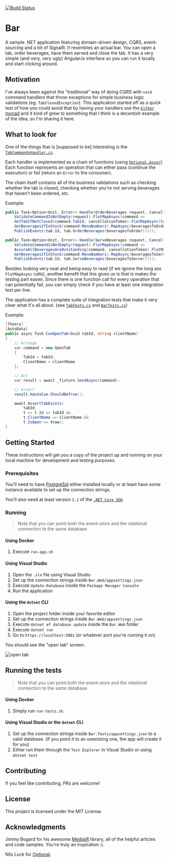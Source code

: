 [![Build Status](https://travis-ci.org/dnikolovv/bar-event-sourcing.svg?branch=master)](https://travis-ci.org/dnikolovv/bar-event-sourcing)

# Bar

A sample .NET application featuring domain-driven design, CQRS, event-sourcing and a bit of SignalR. It resembles an actual bar. You can open a tab, order beverages, have them served and close the tab. It has a very simple (and very, very ugly) AngularJs interface so you can run it locally and start clicking around.

## Motivation

I've always been against the "traditional" way of doing CQRS with  `void` command handlers that throw exceptions for simple business logic validations (eg. `TabClosedException`). This application started off as a quick test of how you could avoid that by having your handlers use the [`Either` monad](https://devadventures.net/2018/09/20/real-life-examples-of-functional-c-sharp-either/) and it kind of grew to something that I think is a decent*ish* example of the idea, so I'm sharing it here.

## What to look for

One of the things that is [supposed to be] interesting is the [`TabCommandsHandler.cs`](https://github.com/dnikolovv/bar-event-sourcing/blob/master/Bar.CQRS/TabCommandsHandler.cs).

Each handler is implemented as a chain of functions (using [`Optional.Async`](https://github.com/dnikolovv/optional-async)). Each function represents an operation that can either pass (continue the execution) or fail (return an `Error` to the consumer).

The chain itself contains all of the business validations such as checking whether the tab is closed, checking whether you're not serving beverages that haven't been ordered, etc.

Example:

```csharp
public Task<Option<Unit, Error>> Handle(OrderBeverages request, CancellationToken cancellationToken) =>
    ValidateCommandIsNotEmpty(request).FlatMapAsync(command =>
    GetTabIfNotClosed(command.TabId, cancellationToken).FlatMapAsync(tab =>
    GetBeveragesIfInStock(command.MenuNumbers).MapAsync(beveragesToOrder =>
    PublishEvents(tab.Id, tab.OrderBeverages(beveragesToOrder)))));

public Task<Option<Unit, Error>> Handle(ServeBeverages request, CancellationToken cancellationToken) =>
    ValidateCommandIsNotEmpty(request).FlatMapAsync(command =>
    AssureAllBeveragesAreOutstanding(command, cancellationToken).FlatMapAsync(tab =>
    GetBeveragesIfInStock(command.MenuNumbers).MapAsync(beveragesToServe =>
    PublishEvents(tab.Id, tab.ServeBeverages(beveragesToServe)))));
```

Besides looking very neat and being easy to read (if we ignore the long ass `FlatMapAsync` calls), another benefit that this gives us is that is makes the testing part easier. Since there is one function call for every operation that can potentially fail, you can simply check if you have at least one integration test per line.

The application has a complete suite of integration tests that make it very clear what it's all about. (see [`TabTests.cs`](https://github.com/dnikolovv/bar-event-sourcing/blob/master/Bar.Tests/Tab/TabTests.cs) and [`BarTests.cs`](https://github.com/dnikolovv/bar-event-sourcing/blob/master/Bar.Tests/Bar/BarTests.cs))

Example:

```csharp
[Theory]
[AutoData]
public async Task CanOpenTab(Guid tabId, string clientName)
{
    // Arrange
    var command = new OpenTab
    {
        TabId = tabId,
        ClientName = clientName
    };

    // Act
    var result = await _fixture.SendAsync(command);

    // Assert
    result.HasValue.ShouldBeTrue();

    await AssertTabExists(
        tabId,
        t => t.Id == tabId &&
        t.ClientName == clientName &&
        t.IsOpen == true);
}
```

## Getting Started

These instructions will get you a copy of the project up and running on your local machine for development and testing purposes.

### Prerequisites

You'll need to have [PostgreSql](https://www.postgresql.org/download/) either installed locally or at least have some instance available to set up the connection strings.

You'll also need at least version `2.2` of the [`.NET Core SDK`](https://dotnet.microsoft.com/download).

### Running

> Note that you can point both the event-store and the relational connection to the same database

#### Using Docker

1. Execute `run-app.sh`

#### Using Visual Studio

1. Open the `.sln` file using Visual Studio
2. Set up the connection strings inside `Bar.Web/appsettings.json`
3. Execute `Update-Database` inside the `Package Manager Console`
4. Run the application

#### Using the `dotnet` CLI

1. Open the project folder inside your favorite editor
2. Set up the connection strings inside `Bar.Web/appsettings.json`
3. Execute `dotnet ef database update` inside the `Bar.Web` folder
4. Execute `dotnet run`
5. Go to `https://localhost:5001` (or whatever port you're running it on)

You should see the "open tab" screen.

![open tab](https://devadventures.net/wp-content/uploads/2018/12/open-tab-screen.png)

## Running the tests

> Note that you can point both the event-store and the relational connection to the same database

#### Using Docker

1. Simply run `run-tests.sh`.

#### Using Visual Studio or the `dotnet` CLI

1. Set up the connection strings inside `Bar.Tests/appsettings.json` to a valid database. (if you point it to an unexisting one, the app will create it for you)
2. Either run them through the `Test Explorer` in Visual Studio or using `dotnet test`

## Contributing

If you feel like contributing, PRs are welcome!

## License

This project is licensed under the MIT License.

## Acknowledgments

Jimmy Bogard for his awesome [MediatR](https://github.com/jbogard/MediatR) library, all of the helpful articles and code samples. You're truly an inspiration :).

Nils Luck for [Optional](https://github.com/nlkl/Optional).
